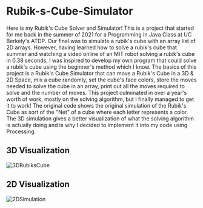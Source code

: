 # Rubik-s-Cube-Simulator
Here is my Rubik's Cube Solver and Simulator! This is a project that started for me back in the summer of 2021 for a Programming in Java Class at UC Berkely's ATDP. Our final was to simulate a rubik's cube with an array list of 2D arrays. However, having learned how to solve a rubik's cube that summer and watching a video online of an MIT robot solving a rubik's cube in 0.38 seconds, I was inspired to develop my own program that could solve a rubik's cube using the beginner's method which I know. The basics of this project is a Rubik's Cube Simulator that can move a Rubik's Cube in a 3D & 2D Space, mix a cube randomly, set the cube's face colors, store the moves needed to solve the cube in an array, print out all the moves required to solve and the number of moves. This project culminated in over a year's worth of work, mostly on the solving algorithm, but I finally managed to get it to work! The original code shows the original simulation of the Rubik's Cube as sort of the "Net" of a cube where each letter represents a color. The 3D simulation gives a better visualization of what the solving algorithm is actually doing and is why I decided to implement it into my code using Processing. 

## 3D Visualization
![3DRubiksCube](https://github.com/Hunter-Rohovit/Rubik-s-Cube-Simulator/assets/105554281/d1e9562a-e22d-4be7-a98c-f0ecc1959036)

## 2D Visualization
![2DSimulation](https://github.com/Hunter-Rohovit/Rubik-s-Cube-Simulator/assets/105554281/e374ed21-0d6f-4811-bd73-dce20056fcb8)
